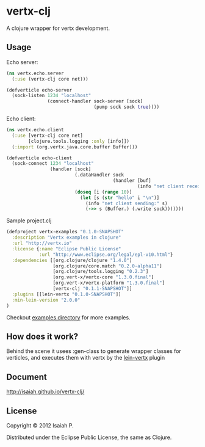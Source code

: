# vertx-clj

A clojure wrapper for vertx development.

## Usage

Echo server:

```clojure
(ns vertx.echo.server
  (:use (vertx-clj core net)))

(defverticle echo-server
  (sock-listen 1234 "localhost"
               (connect-handler sock-server [sock]
                                (pump sock sock true))))
```

Echo client:
```clojure
(ns vertx.echo.client
  (:use [vertx-clj core net]
        [clojure.tools.logging :only [info]])
  (:import (org.vertx.java.core.buffer Buffer)))

(defverticle echo-client
  (sock-connect 1234 "localhost"
                (handler [sock]
                         (.dataHandler sock
                                       (handler [buf]
                                                (info "net client receiving:" buf)))
                         (doseq [i (range 10)]
                           (let [s (str "hello" i "\n")]
                             (info "net client sending:" s)
                             (->> s (Buffer.) (.write sock)))))))
```

Sample project.clj

```clj
(defproject vertx-examples "0.1.0-SNAPSHOT"
  :description "Vertx examples in clojure"
  :url "http://vertx.io"
  :license {:name "Eclipse Public License"
            :url "http://www.eclipse.org/legal/epl-v10.html"}
  :dependencies [[org.clojure/clojure "1.4.0"]
                 [org.clojure/core.match "0.2.0-alpha11"]
                 [org.clojure/tools.logging "0.2.3"]
                 [org.vert-x/vertx-core "1.3.0.final"]
                 [org.vert-x/vertx-platform "1.3.0.final"]
                 [vertx-clj "0.1.1-SNAPSHOT"]]
  :plugins [[lein-vertx "0.1.0-SNAPSHOT"]]
  :min-lein-version "2.0.0"
)
```

Checkout [examples
directory](https://github.com/isaiah/vertx-clj/tree/master/examples) for
more examples.

## How does it work?

Behind the scene it usees :gen-class to generate wrapper classes for
verticles, and executes them with vertx by the
[lein-vertx](https://github.com/isaiah/lein-vertx) plugin

## Document

http://isaiah.github.io/vertx-clj/

## License

Copyright © 2012 Isaiah P.

Distributed under the Eclipse Public License, the same as Clojure.
